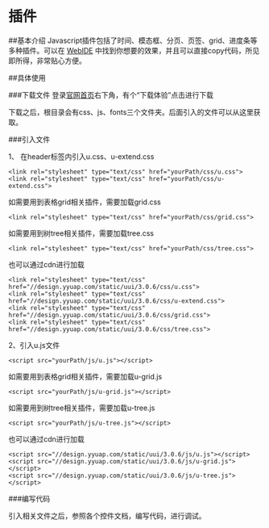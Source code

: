 # 插件

##基本介绍
Javascript插件包括了时间、模态框、分页、页签、grid、进度条等多种插件。可以在 [WebIDE](http://design.yyuap.com/dist/pages/webIDE/index.html#/demos/ui/dialog/message) 中找到你想要的效果，并且可以直接copy代码，所见即所得，非常贴心方便。

##具体使用

###下载文件
登录[官网首页](http://design.yyuap.com/)右下角，有个“下载体验”点击进行下载

下载之后，根目录会有css、js、fonts三个文件夹。后面引入的文件可以从这里获取。

###引入文件

1、 在header标签内引入u.css、u-extend.css

	<link rel="stylesheet" type="text/css" href="yourPath/css/u.css">
	<link rel="stylesheet" type="text/css" href="yourPath/css/u-extend.css">
如需要用到表格grid相关插件，需要加载grid.css

```
<link rel="stylesheet" type="text/css" href="yourPath/css/grid.css">
```

如需要用到树tree相关插件，需要加载tree.css

```
<link rel="stylesheet" type="text/css" href="yourPath/css/tree.css">
```

也可以通过cdn进行加载

	<link rel="stylesheet" type="text/css" href="//design.yyuap.com/static/uui/3.0.6/css/u.css">
	<link rel="stylesheet" type="text/css" href="//design.yyuap.com/static/uui/3.0.6/css/u-extend.css">
	<link rel="stylesheet" type="text/css" href="//design.yyuap.com/static/uui/3.0.6/css/grid.css">
	<link rel="stylesheet" type="text/css" href="//design.yyuap.com/static/uui/3.0.6/css/tree.css">

2、引入u.js文件

	<script src="yourPath/js/u.js"></script>
如需要用到表格grid相关插件，需要加载u-grid.js

```
<script src="yourPath/js/u-grid.js"></script>
```

如需要用到树tree相关插件，需要加载u-tree.js

```
<script src="yourPath/js/u-tree.js"></script>
```

也可以通过cdn进行加载

	<script src="//design.yyuap.com/static/uui/3.0.6/js/u.js"></script>
	<script src="//design.yyuap.com/static/uui/3.0.6/js/u-grid.js"></script>
	<script src="//design.yyuap.com/static/uui/3.0.6/js/u-tree.js"></script>

###编写代码

引入相关文件之后，参照各个控件文档，编写代码，进行调试。
